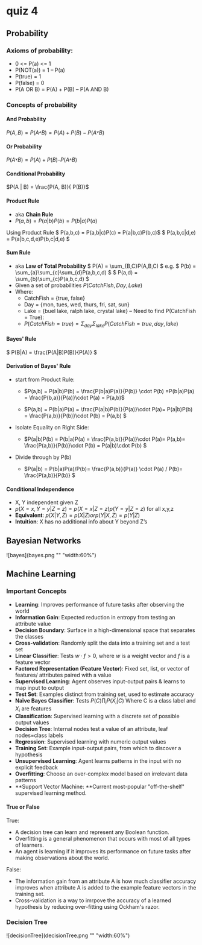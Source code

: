 # quiz 4
## Probability
### Axioms of probability:
- 0 <= P(a) <= 1
- P(NOT(a)) = 1 – P(a)
- P(true) = 1
- P(false) = 0
- P(A OR B) = P(A) + P(B) – P(A AND B)

### Concepts of probability

#### And Probability
$P(A, B) = P(A ˄ B) = P(A) + P(B) - P(A ˅ B)$
#### Or Probability
$P(A ˅B) = P(A) + P(B) – P(A ˄ B)$

#### Conditional Probability
$P(A | B) = \frac{P(A, B)}{ P(B)}$

#### Product Rule
- aka **Chain Rule**
- $P(a,b) = P(a|b)P(b) = P(b|a)P(a)$ 

Using Product Rule
$ P(a,b,c) = P(a,b|c)P(c) = P(a|b,c)P(b,c)$
$
P(a,b,c|d,e) = P(a|b,c,d,e)P(b,c|d,e)
$
#### Sum Rule
- aka **Law of Total Probability**
$
P(A) = \sum_{B,C}P(A,B,C)
$
e.g.
$
P(b) = \sum_{a}\sum_{c}\sum_{d}P(a,b,c,d)
$
$
P(a,d) = \sum_{b}\sum_{c}P(a,b,c,d)
$
- Given a set of probabilities $P(CatchFish, Day, Lake)$
- Where:
	- CatchFish = {true, false}
	- Day = {mon, tues, wed, thurs, fri, sat, sun}
	- Lake = {buel lake, ralph lake, crystal lake}
– Need to find P(CatchFish = True):
	- $P(CatchFish = true) = Σ_{day} Σ_{lake} P(CatchFish = true, day, lake)$

#### Bayes' Rule
$
P(B|A) = \frac{P(A|B)P(B)}{P(A)}
$
#### Derivation of Bayes' Rule
- start from Product Rule:
	- $P(a,b) = 
	P(a|b)P(b) =  
	\frac{P(b|a)P(a)}{P(b)} \cdot P(b) =P(b|a)P(a) = 
	\frac{P(b,a)}{P(a)}\cdot P(a) =
	P(a,b)$
	
	- $P(a,b) = 
	P(b|a)P(a) = 
	\frac{P(a|b)P(b)}{P(a)}\cdot P(a)= P(a|b)P(b) = \frac{P(a,b)}{P(b)}\cdot P(b) = P(a,b)
	$

- Isolate Equality on Right Side:
	- $P(a|b)P(b) = 
	P(b|a)P(a) = 
	\frac{P(a,b)}{P(a)}\cdot P(a)=
	P(a,b)=
	\frac{P(a,b)}{P(b)}\cdot P(b) =
	P(a|b)\cdot P(b)
	 $
	 
- Divide through by P(b)
	- $P(a|b) = P(b|a)P(a)/P(b)=
	\frac{P(a,b)}{P(a)} \cdot P(a) / P(b)=
	\frac{P(a,b)}{P(b)}
	$

#### Conditional Independence
- X, Y independent given Z
- $p(X=x,Y=y|Z=z) = p(X=x|Z=z) p(Y=y|Z=z)$ 
for all x,y,z
- **Equivalent**: $p(X|Y,Z) = p(X|Z) or p(Y|X,Z) = p(Y|Z)$
- **Intuition**: X has no additional info about Y beyond Z’s


## Bayesian Networks
![bayes](bayes.png "" "width:60%")


## Machine Learning
### Important Concepts
- **Learning**: Improves performance of future tasks after observing the world
- **Information Gain**: Expected reduction in entropy from testing an attribute value
- **Decision Boundary**: Surface in a high-dimensional space that separates the classes
- **Cross-validation**: Randomly split the data into a training set and a test set
- **Linear Classifier**: Tests $w\cdot f > 0$, where $w$ is a weight vector and $f$ is a feature vector
- **Factored Representation (Feature Vector)**: Fixed set, list, or vector of features/ attributes paired with a value
- **Supervised Learning**: Agent observes input-output pairs & learns to map input to output
- **Test Set**: Examples distinct from training set, used to estimate accuracy
- **Naïve Bayes Classifier**: Tests $P (C) \prod_{i} P(X_i | C)$ Where C is a class label and $X_i$ are features
- **Classification**: Supervised learning with a discrete set of possible output values
- **Decision Tree**: Internal nodes test a value of an attribute, leaf nodes=class labels
- **Regression**: Supervised learning with numeric output values
- **Training Set**: Example input-output pairs, from which to discover a hypothesis
- **Unsupervised Learning**: Agent learns patterns in the input with no explicit feedback
- **Overfitting**: Choose an over-complex model based on irrelevant data patterns
- **Support Vector Machine: **Current most-popular "off-the-shelf" supervised learning method.

#### True or False
True:
- A decision tree can learn and represent any Boolean function.
- Overfitting is a general phenomenon that occurs with most of all types of learners.
- An agent is learning if it improves its performance on future tasks after making observations about the world.

False:
- The information gain from an attribute A is how much classifier accuracy improves when attribute A is added to the example feature vectors in the training set. 
- Cross-validation is a way to imrpove the accuracy of a learned hypothesis by reducing over-fitting using Ockham's razor.


### Decision Tree
![decisionTree](decisionTree.png "" "width:60%")
